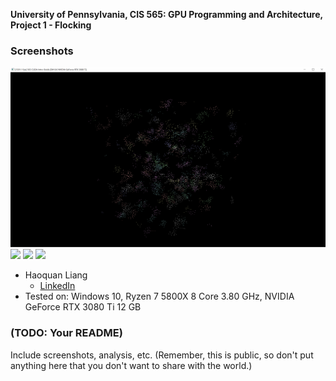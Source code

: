**University of Pennsylvania, CIS 565: GPU Programming and Architecture,
Project 1 - Flocking**
### Screenshots
![](images/b-5000.gif)
![](images/b-50000.gif)
![](images/b-500000.gif)
![](images/b-1000000.gif)

* Haoquan Liang
  * [LinkedIn](https://www.linkedin.com/in/leohaoquanliang/)
* Tested on: Windows 10, Ryzen 7 5800X 8 Core 3.80 GHz, NVIDIA GeForce RTX 3080 Ti 12 GB

### (TODO: Your README)

Include screenshots, analysis, etc. (Remember, this is public, so don't put
anything here that you don't want to share with the world.)
